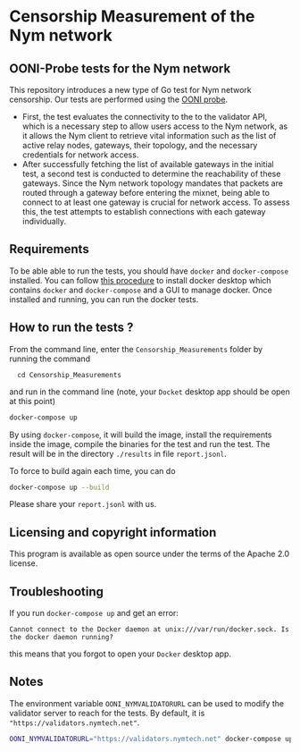 # Censorship Measurement of the Nym network

## OONI-Probe tests for the Nym network

This repository introduces a new type of Go test for Nym network censorship. Our tests are performed using the [OONI probe](https://ooni.org/).
* First, the test evaluates the connectivity to the to the validator API, which is a necessary step to allow users access to the Nym network, as it allows the Nym client to retrieve vital information such as the list of active relay nodes,
gateways, their topology, and the necessary credentials for network access.
* After successfully fetching the list of available gateways in the initial test,
a second test is conducted to determine the reachability of these gateways.
Since the Nym network topology mandates that packets are routed through
a gateway before entering the mixnet, being able to connect to at least one
gateway is crucial for network access. To assess this, the test attempts to
establish connections with each gateway individually.

## Requirements
To be able able to run the tests, you should have `docker`  and `docker-compose` installed. You can follow [this procedure](https://docs.docker.com/desktop) to install docker desktop which contains `docker` and `docker-compose` and a GUI to manage docker. Once installed and running, you can run the docker tests.

## How to run the tests ?

From the command line, enter the `Censorship_Measurements` folder by running the command
```
  cd Censorship_Measurements
```

and run in the command line (note, your `Docket` desktop app should be open at this point)

```bash
docker-compose up
```
By using `docker-compose`, it will build the image, install the requirements inside the image, compile the binaries for the test and run the test. The result will be in the directory `./results` in file `report.jsonl`.

To force to build again each time, you can do

```bash
docker-compose up --build
```

Please share your `report.jsonl` with us.

## Licensing and copyright information
This program is available as open source under the terms of the Apache 2.0 license.

## Troubleshooting

If you run `docker-compose up` and get an error:

`Cannot connect to the Docker daemon at unix:///var/run/docker.sock. Is the docker daemon running?`

this means that you forgot to open your `Docker` desktop app.

## Notes
The environment variable `OONI_NYMVALIDATORURL` can be used to modify the validator server to reach for the tests. By default, it is `"https://validators.nymtech.net"`.

```bash
OONI_NYMVALIDATORURL="https://validators.nymtech.net" docker-compose up
```
